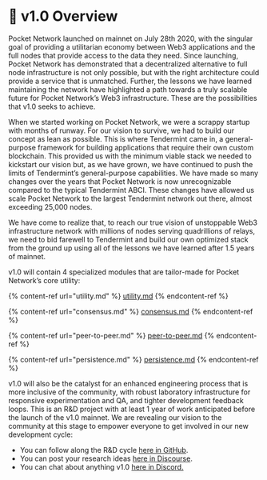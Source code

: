 # 👀 v1.0 Overview

Pocket Network launched on mainnet on July 28th 2020, with the singular goal of providing a utilitarian economy between Web3 applications and the full nodes that provide access to the data they need. Since launching, Pocket Network has demonstrated that a decentralized alternative to full node infrastructure is not only possible, but with the right architecture could provide a service that is unmatched. Further, the lessons we have learned maintaining the network have highlighted a path towards a truly scalable future for Pocket Network’s Web3 infrastructure. These are the possibilities that v1.0 seeks to achieve.

When we started working on Pocket Network, we were a scrappy startup with months of runway. For our vision to survive, we had to build our concept as lean as possible. This is where Tendermint came in, a general-purpose framework for building applications that require their own custom blockchain. This provided us with the minimum viable stack we needed to kickstart our vision but, as we have grown, we have continued to push the limits of Tendermint’s general-purpose capabilities. We have made so many changes over the years that Pocket Network is now unrecognizable compared to the typical Tendermint ABCI. These changes have allowed us scale Pocket Network to the largest Tendermint network out there, almost exceeding 25,000 nodes.

We have come to realize that, to reach our true vision of unstoppable Web3 infrastructure network with millions of nodes serving quadrillions of relays, we need to bid farewell to Tendermint and build our own optimized stack from the ground up using all of the lessons we have learned after 1.5 years of mainnet.

v1.0 will contain 4 specialized modules that are tailor-made for Pocket Network’s core utility:

{% content-ref url="utility.md" %}
[utility.md](utility.md)
{% endcontent-ref %}

{% content-ref url="consensus.md" %}
[consensus.md](consensus.md)
{% endcontent-ref %}

{% content-ref url="peer-to-peer.md" %}
[peer-to-peer.md](peer-to-peer.md)
{% endcontent-ref %}

{% content-ref url="persistence.md" %}
[persistence.md](persistence.md)
{% endcontent-ref %}

v1.0 will also be the catalyst for an enhanced engineering process that is more inclusive of the community, with robust laboratory infrastructure for responsive experimentation and QA, and tighter development feedback loops. This is an R\&D project with at least 1 year of work anticipated before the launch of the v1.0 mainnet. We are revealing our vision to the community at this stage to empower everyone to get involved in our new development cycle:

* You can follow along the R\&D cycle [here in GitHub](https://github.com/pokt-network/pocket).
* You can post your research ideas [here in Discourse](https://forum.pokt.network/c/research/47).
* You can chat about anything v1.0 [here in Discord.](https://discord.gg/Bk7J4Cy6CC)
